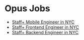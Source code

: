 # Opus Jobs

- [Staff+ Mobile Engineer in NYC](/mobile-engineer.md)
- [Staff+ Frontend Engineer in NYC](/frontend-engineer.md)
- [Staff+ Backend Engineer in NYC](/backend-engineer.md)
